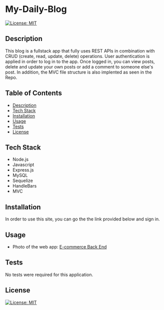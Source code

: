 # My-Daily-Blog
[![License: MIT](https://img.shields.io/badge/License-MIT-blue.svg)](https://opensource.org/licenses/MIT)


## Description

This blog is a fullstack app that fully uses REST APIs in combination with CRUD (create, read, update, delete) operations. User authentication is applied in order to log in to the app. Once logged in, you can view posts, delete and update your own posts or add a comment to someone else's post. In addition, the MVC file structure is also implented as seen in the Repo. 

## Table of Contents
- [Description](#description)
- [Tech Stack](#tech-stack)
- [Installation](#installation)
- [Usage](#usage)
- [Tests](#tests)
- [License](#license)



## Tech Stack

- Node.js
- Javascript
- Express.js
- MySQL
- Sequelize
- HandleBars
- MVC 

## Installation

In order to use this site, you can go the the link provided below and sign in.

## Usage
 
- Photo of the web app: 
[E-commerce Back End](https://drive.google.com/file/d/110YqM3LJOKHjlqIpcTBnrokkJjpOSPYt/view?usp=share_link)


## Tests

No tests were required for this application.

## License
[![License: MIT](https://img.shields.io/badge/License-MIT-blue.svg)](https://opensource.org/licenses/MIT)






